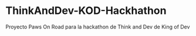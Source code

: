 # ThinkAndDev-KOD-Hackhathon
Proyecto Paws On Road para la hackathon de Think and Dev de King of Dev
